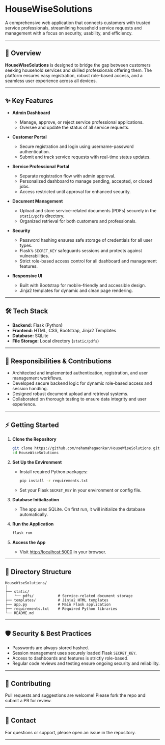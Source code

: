 # HouseWiseSolutions

A comprehensive web application that connects customers with trusted service professionals, streamlining household service requests and management with a focus on security, usability, and efficiency.

---

## 🚀 Overview

**HouseWiseSolutions** is designed to bridge the gap between customers seeking household services and skilled professionals offering them. The platform ensures easy registration, robust role-based access, and a seamless user experience across all devices.

---

## ✨ Key Features

- **Admin Dashboard**
  - Manage, approve, or reject service professional applications.
  - Oversee and update the status of all service requests.

- **Customer Portal**
  - Secure registration and login using username-password authentication.
  - Submit and track service requests with real-time status updates.

- **Service Professional Portal**
  - Separate registration flow with admin approval.
  - Personalized dashboard to manage pending, accepted, or closed jobs.
  - Access restricted until approval for enhanced security.

- **Document Management**
  - Upload and store service-related documents (PDFs) securely in the `static/pdfs` directory.
  - Organized retrieval for both customers and professionals.

- **Security**
  - Password hashing ensures safe storage of credentials for all user types.
  - Flask’s `SECRET_KEY` safeguards sessions and protects against vulnerabilities.
  - Strict role-based access control for all dashboard and management features.

- **Responsive UI**
  - Built with Bootstrap for mobile-friendly and accessible design.
  - Jinja2 templates for dynamic and clean page rendering.

---

## 🛠️ Tech Stack

- **Backend:** Flask (Python)
- **Frontend:** HTML, CSS, Bootstrap, Jinja2 Templates
- **Database:** SQLite
- **File Storage:** Local directory (`static/pdfs`)

---

## 📝 Responsibilities & Contributions

- Architected and implemented authentication, registration, and user management workflows.
- Developed secure backend logic for dynamic role-based access and session handling.
- Designed robust document upload and retrieval systems.
- Collaborated on thorough testing to ensure data integrity and user experience.

---

## ⚡ Getting Started

1. **Clone the Repository**
   ```bash
   git clone https://github.com/nehamahagaonkar/HouseWiseSolutions.git
   cd HouseWiseSolutions
   ```

2. **Set Up the Environment**
   - Install required Python packages:
     ```bash
     pip install -r requirements.txt
     ```
   - Set your Flask `SECRET_KEY` in your environment or config file.

3. **Database Initialization**
   - The app uses SQLite. On first run, it will initialize the database automatically.

4. **Run the Application**
   ```bash
   flask run
   ```

5. **Access the App**
   - Visit [http://localhost:5000](http://localhost:5000) in your browser.

---

## 📂 Directory Structure

```
HouseWiseSolutions/
│
├── static/
│   └── pdfs/           # Service-related document storage
├── templates/          # Jinja2 HTML templates
├── app.py              # Main Flask application
├── requirements.txt    # Required Python libraries
└── README.md
```

---

## 🛡️ Security & Best Practices

- Passwords are always stored hashed.
- Session management uses securely loaded Flask `SECRET_KEY`.
- Access to dashboards and features is strictly role-based.
- Regular code reviews and testing ensure ongoing security and reliability.

---

## 🤝 Contributing

Pull requests and suggestions are welcome! Please fork the repo and submit a PR for review.

---

## 📧 Contact

For questions or support, please open an issue in the repository.

---
